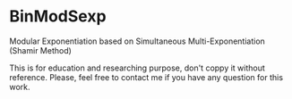 # BinModSexp
Modular Exponentiation based on Simultaneous Multi-Exponentiation (Shamir Method)

This is for education and researching purpose, don't coppy it without reference. 
Please, feel free to contact me if you have any question for this work.
